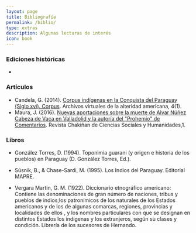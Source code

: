 ```yaml
---
layout: page
title: Bibliografía
permalink: /biblio/
type: extras
description: Algunas lecturas de interés
icon: book
---
```



### Ediciones históricas 

* 


### Artículos

* Candela, G. (2014). [Corpus indígenas en la Conquista del Paraguay (Siglo xvi). Corpus](https://doi.org/10.4000/corpusarchivos.718). Archivos virtuales de la alteridad americana, 4(1). 
* Maura, J. (2016). [Nuevas aportaciones sobre la muerte de Alvar Núñez Cabeza de Vaca en Valladolid y la autoría del "Prohemio" de Comentarios](https://www.redalyc.org/journal/5717/571763480006/). Revista Chakiñan de Ciencias Sociales y Humanidades,1.

### Libros

* González Torres, D. (1994). Toponimia guarani (y origen e historia de los pueblos) en Paraguay (D. González Torres, Ed.).

* Súsnik, B., & Chase-Sardi, M. (1995). Los Indios del Paraguay. Editorial MAPRE.

* Vergara Martin, G. M. (1922). Diccionario etnográfico americano: Contiene las denominaciones de gran número de naciones, tribus y pueblos de indios;los patronímicos de los naturales de los Estados americanos y de los de algunas comarcas, regiones, provincias y localidades de ellos , y los nombres particulares con que se designan en distintos Estados los indígenas y los extranjeros, según su clases y condición. Librería de los sucesores de Hernando.


